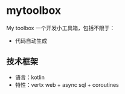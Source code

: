 # mytoolbox
My toolbox 一个开发小工具箱，包括不限于：
* 代码自动生成


## 技术框架
* 语言：kotlin
* 特性：vertx web + async sql + coroutines

